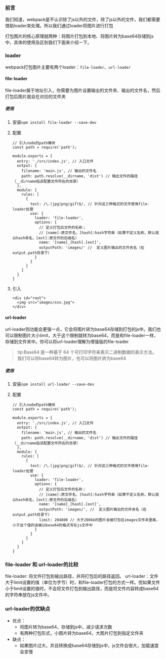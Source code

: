 ### 前言

我们知道，webpack是不认识除了js以外的文件，除了js以外的文件，我们都需要借助loader来处理。所以我们通过loader将图片进行打包

打包图片的核心原理就两种：将图片打包到本地、将图片转为base64存储到js中，具体的使用及区别我们下面来介绍一下。

### loader

webpack打包图片主要有两个loader：`file-loader`、`url-loader`

#### file-loader

file-loader属于地址引入，你需要为图片设置输出的文件夹、输出的文件名，然后打包后图片就会在对应的文件夹

##### 使用

1. 安装`npm install file-loader --save-dev`

2. 配置

   ```
   // 引入node的path模块
   const path = require('path');
   
   module.exports = {
     entry: './src/index.js', // 入口文件
     output: {
       filename: 'main.js', // 输出的文件名
       path: path.resolve(__dirname, 'dist') // 输出文件的路径（__dirname指该配置文件所在的目录）
     },
     module: {
       rules: [
         {
           test: /\.(jpg|png|gif)$/, // 针对这三种格式的文件使用file-loader处理
           use: {
             loader: 'file-loader',
             options: {
               // 定义打包后文件的名称；
               // [name]:原文件名，[hash]:hash字符串（如果不定义名称，默认就以hash命名，[ext]:原文件的后缀名）
               name: '[name]_[hash].[ext]', 
               outputPath: 'images/' //  定义图片输出的文件夹名（在output.path目录下）
             }
           }
         }
       ]
     }
   }
   ```

3. 引入

   ```
   <div id="root">
     <img src="images/xxx.jpg">
   </div>
   ```

#### url-loader

url-loader则功能会更强一点，它会将图片转为base64存储到打包的js中。我们也可以限制图片大小limit，大于这个限制就转为base64，而是和file-loader一样，存储到文件夹中。你可以将url-loader理解为增强版的file-loader

>tip:Base64 是一种基于 64 个可打印字符来表示二进制数据的表示方法。我们可以将base64转为图片，也可以将图片转为base64

##### 使用

1. 安装`npm install url-loader --save-dev`

2. 配置

   ```
   // 引入node的path模块
   const path = require('path');
   
   module.exports = {
     entry: './src/index.js', // 入口文件
     output: {
       filename: 'main.js', // 输出的文件名
       path: path.resolve(__dirname, 'dist') // 输出文件的路径（__dirname指该配置文件所在的目录）
     },
     module: {
       rules: [
         {
           test: /\.(jpg|png|gif)$/, // 针对这三种格式的文件使用file-loader处理
           use: {
             loader: 'file-loader',
             options: {
               // 定义打包后文件的名称；
               // [name]:原文件名，[hash]:hash字符串（如果不定义名称，默认就以hash命名，[ext]:原文件的后缀名）
               name: '[name]_[hash].[ext]', 
               outputPath: 'images/', //  定义图片输出的文件夹名（在output.path目录下）
               limit: 204800 // 大于200kb的图片会被打包在images文件夹里面，小于这个值的会被以base64的格式写在js文件中
             }
           }
         }
       ]
     }
   }
   ```

   

### file-loader 和 url-loader的比较

file-loader: 将文件打包到输出路径，并将打包后的路径返回。 url-loader：文件大于limit设置的值（单位为字节）时，和file-loader打包的方式一样。但如果文件小于limit设置的值时，不会将文件打包到输出路径，而是将文件内容转成base64的字符串放在js文件中。

### url-loader的优缺点

- 优点：
  - 将图片转为base64，存储到js中，减少请求次数
  - 有两种打包形式，小图片转为base64，大图片打包到指定文件夹
- 缺点：
  - 如果图片过大，并且转换成base64存储到js中，js文件会很大，加载速度会变慢

